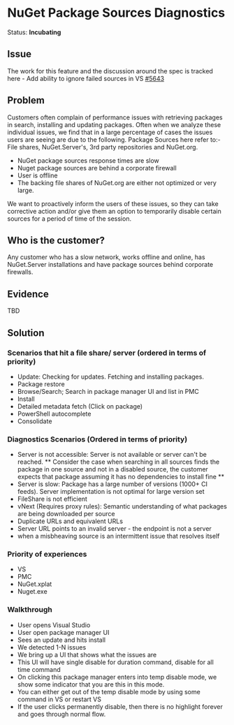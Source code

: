 # NuGet Package Sources Diagnostics

Status: **Incubating**

## Issue
The work for this feature and the discussion around the spec is tracked here - Add ability to ignore failed sources in VS [#5643](https://github.com/NuGet/Home/issues/5643)

## Problem
Customers often complain of performance issues with retrieving packages in search, installing and updating packages. Often when we analyze these individual issues, we find that in a large percentage of cases the issues users are seeing are due to the following. Package Sources here refer to:- File shares, NuGet.Server's, 3rd party repositories and NuGet.org.

  * NuGet package sources response times are slow
  * Nuget package sources are behind a corporate firewall
  * User is offline
  * The backing file shares of NuGet.org are either not optimized or very large.

We want to proactively inform the users of these issues, so they can take corrective action and/or give them an option to temporarily disable certain sources for a period of time of the session.

## Who is the customer?
Any customer who has a slow network, works offline and online, has NuGet.Server installations and have package sources behind corporate firewalls.

## Evidence
TBD

## Solution

### Scenarios that hit a file share/ server (ordered in terms of priority)
 
  * Update: Checking for updates. Fetching and installing packages.
  * Package restore
  * Browse/Search; Search in package manager UI and list in PMC
  * Install
  * Detailed metadata fetch (Click on package)
  * PowerShell autocomplete
  * Consolidate
 

### Diagnostics Scenarios (Ordered in terms of priority)

  * Server is not accessible: Server is not available or server can't be reached. ** Consider the case when searching in all sources finds the package in one source and not in a disabled source, the customer expects that package assuming it has no dependencies to install fine **
  * Server is slow: Package has a large number of versions (1000+ CI feeds). Server implementation is not optimal for large version set
  * FileShare is not efficient
  * vNext (Requires proxy rules): Semantic understanding of what packages are being downloaded per source
  * Duplicate URLs and equivalent URLs
  * Server URL points to an invalid server - the endpoint is not a server
  * when a misbheaving source is an intermittent issue that resolves itself

### Priority of experiences
  * VS
  * PMC
  * NuGet.xplat
  * Nuget.exe

### Walkthrough
  * User opens Visual Studio
  * User open  package manager UI
  * Sees an update and hits install
  * We detected 1-N issues
  * We bring up a UI that shows what the issues are
  * This UI will have single disable for duration command, disable for all time command
  * On clicking this package manager enters into temp disable mode, we show some indicator that you are this in this mode.
  * You can either get out of the temp disable mode by using some command in VS or restart VS
  * If the user clicks permanently disable, then there is no highlight forever and goes through normal flow.